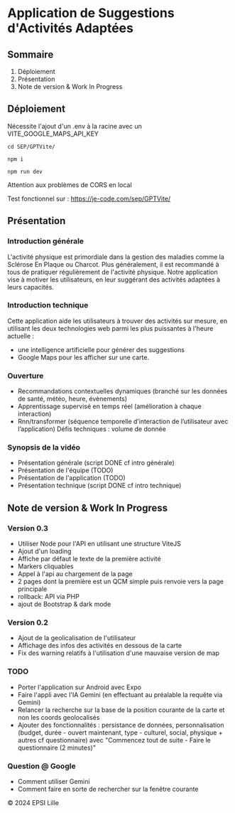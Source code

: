 # Application de Suggestions d'Activités Adaptées

## Sommaire

1. Déploiement
2. Présentation
3. Note de version & Work In Progress

## Déploiement

Nécessite l'ajout d'un .env à la racine avec un VITE_GOOGLE_MAPS_API_KEY

```
cd SEP/GPTVite/
```

```
npm i
```

```
npm run dev
```

Attention aux problèmes de CORS en local

Test fonctionnel sur : https://je-code.com/sep/GPTVite/

## Présentation

### Introduction générale

L'activité physique est primordiale dans la gestion des maladies comme la Sclérose En Plaque ou Charcot. Plus généralement, il est recommandé à tous de pratiquer régulièrement de l'activité physique. Notre application vise à motiver les utilisateurs, en leur suggérant des activités adaptées à leurs capacités.

### Introduction technique

Cette application aide les utilisateurs à trouver des activités sur mesure, en utilisant les deux technologies web parmi les plus puissantes à l'heure actuelle :

- une intelligence artificielle pour générer des suggestions
- Google Maps pour les afficher sur une carte.

### Ouverture

- Recommandations contextuelles dynamiques (branché sur les données de santé, météo, heure, évènements)
- Apprentissage supervisé en temps réel (amélioration à chaque interaction)
- Rnn/transformer (séquence temporelle d’interaction de l’utilisateur avec l’application)
  Défis techniques : volume de donnée

### Synopsis de la vidéo

- Présentation générale (script DONE cf intro générale)
- Présentation de l'équipe (TODO)
- Présentation de l'application (TODO)
- Présentation technique (script DONE cf intro technique)

## Note de version & Work In Progress

### Version 0.3

- Utiliser Node pour l'API en utilisant une structure ViteJS
- Ajout d'un loading
- Affiche par défaut le texte de la première activité
- Markers cliquables
- Appel à l'api au chargement de la page
- 2 pages dont la première est un QCM simple puis renvoie vers la page principale
- rollback: API via PHP
- ajout de Bootstrap & dark mode

### Version 0.2

- Ajout de la geolicalisation de l'utilisateur
- Affichage des infos des activités en dessous de la carte
- Fix des warning relatifs à l'utilisation d'une mauvaise version de map

### TODO

- Porter l'application sur Android avec Expo
- Faire l'appli avec l'IA Gemini (en effectuant au préalable la requête via Gemini)
- Relancer la recherche sur la base de la position courante de la carte et non les coords geolocalisés
- Ajouter des fonctionnalités : persistance de données, personnalisation (budget, durée - ouvert maintenant, type - culturel, social, physique + autres cf questionnaire) avec "Commencez tout de suite - Faire le questionnaire (2 minutes)"

### Question @ Google

- Comment utiliser Gemini
- Comment faire en sorte de rechercher sur la fenêtre courante

© 2024 EPSI Lille
